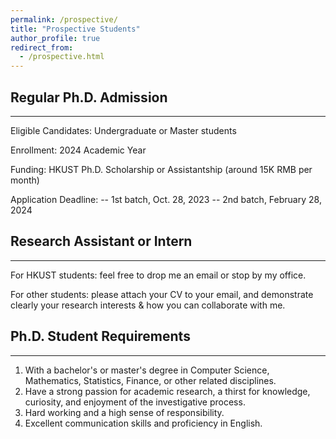 ```yaml
---
permalink: /prospective/
title: "Prospective Students"
author_profile: true
redirect_from: 
  - /prospective.html
---
```





## Regular Ph.D. Admission
----------

Eligible Candidates: Undergraduate or Master students

Enrollment: 2024 Academic Year

Funding: HKUST Ph.D. Scholarship or Assistantship (around 15K RMB per month)

Application Deadline:
-- 1st batch, Oct. 28, 2023
-- 2nd batch, February 28, 2024






## Research Assistant or Intern
----------

For HKUST students: feel free to drop me an email or stop by my office.

For other students: please attach your CV to your email, and demonstrate clearly your research interests & how you can collaborate with me.







## Ph.D. Student Requirements
----------

1. With a bachelor's or master's degree in Computer Science, Mathematics, Statistics, Finance, or other related disciplines.
2. Have a strong passion for academic research, a thirst for knowledge, curiosity, and enjoyment of the investigative process.
3. Hard working and a high sense of responsibility.
4. Excellent communication skills and proficiency in English.
